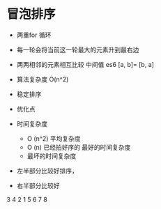 # 冒泡排序

- 两重for 循环
- 每一轮会将当前这一轮最大的元素升到最右边
- 两两相邻的元素相互比较   中间值   es6 [a, b]= [b, a]
- 算法复杂度 O(n^2)
- 稳定排序

- 优化点
- 时间复杂度
    - O (n^2) 平均复杂度
    - O (n) 已经拍好序的 最好的时间复杂度
    - 最坏的时间复杂度

- 左半部分比较好排序，
- 右半部分比较好

3 4 2 1 5 6 7 8

